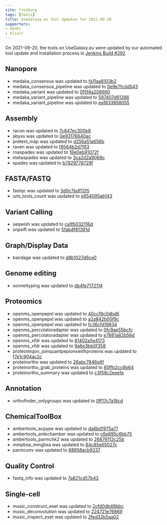 ```yaml
---
site: freiburg
tags: [tools]
title: UseGalaxy.eu Tool Updates for 2021-09-20
supporters:
- denbi
- elixir
---
```


On 2021-09-20, the tools on UseGalaxy.eu were updated by our automated tool update and installation process in [Jenkins Build #292](https://build.galaxyproject.eu/job/usegalaxy-eu/job/install-tools/#292/)


## Nanopore

- medaka_consensus was updated to [fa11aa8103b2](https://toolshed.g2.bx.psu.edu/view/iuc/medaka_consensus/fa11aa8103b2)
- medaka_consensus_pipeline was updated to [0e9e7fcdd543](https://toolshed.g2.bx.psu.edu/view/iuc/medaka_consensus_pipeline/0e9e7fcdd543)
- medaka_variant was updated to [0f5f4a208660](https://toolshed.g2.bx.psu.edu/view/iuc/medaka_variant/0f5f4a208660)
- medaka_variant_pipeline was updated to [597407d61386](https://toolshed.g2.bx.psu.edu/view/iuc/medaka_variant_pipeline/597407d61386)
- medaka_variant_pipeline was updated to [ea1833858055](https://toolshed.g2.bx.psu.edu/view/iuc/medaka_variant_pipeline/ea1833858055)

## Assembly

- racon was updated to [7c847ec300b8](https://toolshed.g2.bx.psu.edu/view/bgruening/racon/7c847ec300b8)
- abyss was updated to [0e93176640ac](https://toolshed.g2.bx.psu.edu/view/iuc/abyss/0e93176640ac)
- pretext_map was updated to [d256a51a656b](https://toolshed.g2.bx.psu.edu/view/iuc/pretext_map/d256a51a656b)
- raven was updated to [f8564b2d7f63](https://toolshed.g2.bx.psu.edu/view/iuc/raven/f8564b2d7f63)
- rnaspades was updated to [16e0eb91072f](https://toolshed.g2.bx.psu.edu/view/iuc/rnaspades/16e0eb91072f)
- metaspades was updated to [3ca2d2a9068c](https://toolshed.g2.bx.psu.edu/view/nml/metaspades/3ca2d2a9068c)
- spades was updated to [b7829778729f](https://toolshed.g2.bx.psu.edu/view/nml/spades/b7829778729f)

## FASTA/FASTQ

- fastqc was updated to [3d0c7bdf12f5](https://toolshed.g2.bx.psu.edu/view/devteam/fastqc/3d0c7bdf12f5)
- umi_tools_count was updated to [e654095ab143](https://toolshed.g2.bx.psu.edu/view/iuc/umi_tools_count/e654095ab143)

## Variant Calling

- seqwish was updated to [ca1fb032116d](https://toolshed.g2.bx.psu.edu/view/iuc/seqwish/ca1fb032116d)
- snpsift was updated to [5fab4f81391d](https://toolshed.g2.bx.psu.edu/view/iuc/snpsift/5fab4f81391d)

## Graph/Display Data

- bandage was updated to [d8b1027d6ce0](https://toolshed.g2.bx.psu.edu/view/iuc/bandage/d8b1027d6ce0)

## Genome editing

- sonneityping was updated to [db4fe7172114](https://toolshed.g2.bx.psu.edu/view/iuc/sonneityping/db4fe7172114)

## Proteomics

- openms_openpepxl was updated to [40cc19c0dbd6](https://toolshed.g2.bx.psu.edu/view/galaxyp/openms_openpepxl/40cc19c0dbd6)
- openms_openpepxl was updated to [a2a842b00f9c](https://toolshed.g2.bx.psu.edu/view/galaxyp/openms_openpepxl/a2a842b00f9c)
- openms_openpepxl was updated to [fc36cfd19834](https://toolshed.g2.bx.psu.edu/view/galaxyp/openms_openpepxl/fc36cfd19834)
- openms_percolatoradapter was updated to [0fc9ae55bcfc](https://toolshed.g2.bx.psu.edu/view/galaxyp/openms_percolatoradapter/0fc9ae55bcfc)
- openms_percolatoradapter was updated to [e7881a82b56d](https://toolshed.g2.bx.psu.edu/view/galaxyp/openms_percolatoradapter/e7881a82b56d)
- openms_xfdr was updated to [81402a5e4173](https://toolshed.g2.bx.psu.edu/view/galaxyp/openms_xfdr/81402a5e4173)
- openms_xfdr was updated to [9a6e3bb0f358](https://toolshed.g2.bx.psu.edu/view/galaxyp/openms_xfdr/9a6e3bb0f358)
- proteomiqon_joinquantpepionswithproteins was updated to [f7e1c904ac2c](https://toolshed.g2.bx.psu.edu/view/galaxyp/proteomiqon_joinquantpepionswithproteins/f7e1c904ac2c)
- proteinortho was updated to [26abc7846e6f](https://toolshed.g2.bx.psu.edu/view/iuc/proteinortho/26abc7846e6f)
- proteinortho_grab_proteins was updated to [85ffb2cc6b64](https://toolshed.g2.bx.psu.edu/view/iuc/proteinortho_grab_proteins/85ffb2cc6b64)
- proteinortho_summary was updated to [c3f58c2eee1e](https://toolshed.g2.bx.psu.edu/view/iuc/proteinortho_summary/c3f58c2eee1e)

## Annotation

- orthofinder_onlygroups was updated to [0ff17c7a18cd](https://toolshed.g2.bx.psu.edu/view/iuc/orthofinder_onlygroups/0ff17c7a18cd)

## ChemicalToolBox

- ambertools_acpype was updated to [da6bd1975a71](https://toolshed.g2.bx.psu.edu/view/chemteam/ambertools_acpype/da6bd1975a71)
- ambertools_antechamber was updated to [c6e895c6bb75](https://toolshed.g2.bx.psu.edu/view/chemteam/ambertools_antechamber/c6e895c6bb75)
- ambertools_parmchk2 was updated to [26876112c25b](https://toolshed.g2.bx.psu.edu/view/chemteam/ambertools_parmchk2/26876112c25b)
- mmpbsa_mmgbsa was updated to [84c85e65027c](https://toolshed.g2.bx.psu.edu/view/chemteam/mmpbsa_mmgbsa/84c85e65027c)
- parmconv was updated to [88658acb9337](https://toolshed.g2.bx.psu.edu/view/chemteam/parmconv/88658acb9337)

## Quality Control

- fastq_info was updated to [7a821cd57b43](https://toolshed.g2.bx.psu.edu/view/bgruening/fastq_info/7a821cd57b43)

## Single-cell

- music_construct_eset was updated to [2cfd0db49bbc](https://toolshed.g2.bx.psu.edu/view/bgruening/music_construct_eset/2cfd0db49bbc)
- music_deconvolution was updated to [224721e76869](https://toolshed.g2.bx.psu.edu/view/bgruening/music_deconvolution/224721e76869)
- music_inspect_eset was updated to [2fed32b5aa02](https://toolshed.g2.bx.psu.edu/view/bgruening/music_inspect_eset/2fed32b5aa02)

